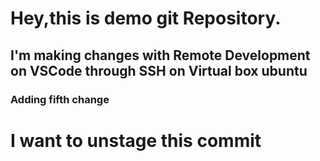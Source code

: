 # Hey,this is demo git Repository.

## I'm making changes with Remote Development on VSCode through SSH on Virtual box ubuntu

### Adding fifth change

# I want to unstage this commit